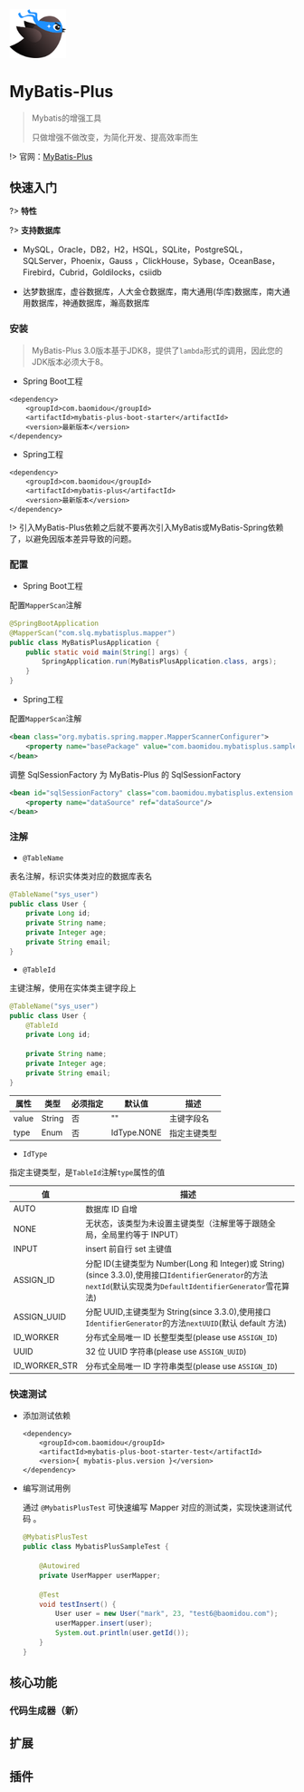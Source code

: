 <img src="_media/MyBatis-Plus-logo.svg" width="100px">

# MyBatis-Plus

> Mybatis的增强工具
> 
> 只做增强不做改变，为简化开发、提高效率而生

!> 官网：[MyBatis-Plus](https://baomidou.com/)

## 快速入门

?> <b>特性</b>



?> <b>支持数据库</b>

- MySQL，Oracle，DB2，H2，HSQL，SQLite，PostgreSQL，SQLServer，Phoenix，Gauss ，ClickHouse，Sybase，OceanBase，Firebird，Cubrid，Goldilocks，csiidb

- 达梦数据库，虚谷数据库，人大金仓数据库，南大通用(华库)数据库，南大通用数据库，神通数据库，瀚高数据库

### 安装

> MyBatis-Plus 3.0版本基于JDK8，提供了`lambda`形式的调用，因此您的JDK版本必须大于8。

- Spring Boot工程
```maven
<dependency>
    <groupId>com.baomidou</groupId>
    <artifactId>mybatis-plus-boot-starter</artifactId>
    <version>最新版本</version>
</dependency>
```
- Spring工程
```maven
<dependency>
    <groupId>com.baomidou</groupId>
    <artifactId>mybatis-plus</artifactId>
    <version>最新版本</version>
</dependency>
```

!> 引入MyBatis-Plus依赖之后就不要再次引入MyBatis或MyBatis-Spring依赖了，以避免因版本差异导致的问题。

### 配置

- Spring Boot工程

配置`MapperScan`注解
```java
@SpringBootApplication
@MapperScan("com.slq.mybatisplus.mapper")
public class MyBatisPlusApplication {
    public static void main(String[] args) {
        SpringApplication.run(MyBatisPlusApplication.class, args);
    }
}
```

- Spring工程

配置`MapperScan`注解
```xml
<bean class="org.mybatis.spring.mapper.MapperScannerConfigurer">
    <property name="basePackage" value="com.baomidou.mybatisplus.samples.quickstart.mapper"/>
</bean>
```
调整 SqlSessionFactory 为 MyBatis-Plus 的 SqlSessionFactory
```xml
<bean id="sqlSessionFactory" class="com.baomidou.mybatisplus.extension.spring.MybatisSqlSessionFactoryBean">
    <property name="dataSource" ref="dataSource"/>
</bean>
```

### 注解

- `@TableName`

表名注解，标识实体类对应的数据库表名
```java
@TableName("sys_user")
public class User {
    private Long id;
    private String name;
    private Integer age;
    private String email;
}
```

- `@TableId`

主键注解，使用在实体类主键字段上
```java
@TableName("sys_user")
public class User {
    @TableId
    private Long id;
    
    private String name;
    private Integer age;
    private String email;
}
```

| 属性  | 类型   | 必须指定 | 默认值      | 描述         |
| ----- | ------ | -------- | ----------- | ------------ |
| value | String | 否       | ""          | 主键字段名   |
| type  | Enum   | 否       | IdType.NONE | 指定主键类型 |


- `IdType`

指定主键类型，是`TableId`注解`type`属性的值


| 值            | 描述                                                         |
| ------------- | ------------------------------------------------------------ |
| AUTO          | 数据库 ID 自增                                               |
| NONE          | 无状态，该类型为未设置主键类型（注解里等于跟随全局，全局里约等于 INPUT） |
| INPUT         | insert 前自行 set 主键值                                     |
| ASSIGN_ID     | 分配 ID(主键类型为 Number(Long 和 Integer)或 String)(since 3.3.0),使用接口`IdentifierGenerator`的方法`nextId`(默认实现类为`DefaultIdentifierGenerator`雪花算法) |
| ASSIGN_UUID   | 分配 UUID,主键类型为 String(since 3.3.0),使用接口`IdentifierGenerator`的方法`nextUUID`(默认 default 方法) |
| ID_WORKER     | 分布式全局唯一 ID 长整型类型(please use `ASSIGN_ID`)         |
| UUID          | 32 位 UUID 字符串(please use `ASSIGN_UUID`)                  |
| ID_WORKER_STR | 分布式全局唯一 ID 字符串类型(please use `ASSIGN_ID`)         |





### 快速测试

- 添加测试依赖

  ```maven
  <dependency>
      <groupId>com.baomidou</groupId>
      <artifactId>mybatis-plus-boot-starter-test</artifactId>
      <version>{ mybatis-plus.version }</version>
  </dependency>
  ```



- 编写测试用例

  通过 `@MybatisPlusTest` 可快速编写 Mapper 对应的测试类，实现快速测试代码 。

  ```java
  @MybatisPlusTest
  public class MybatisPlusSampleTest {
  
      @Autowired
      private UserMapper userMapper;
  
      @Test
      void testInsert() {
          User user = new User("mark", 23, "test6@baomidou.com");
          userMapper.insert(user);
          System.out.println(user.getId());
      }
  }
  ```



## 核心功能

### 代码生成器（新）





## 扩展




## 插件